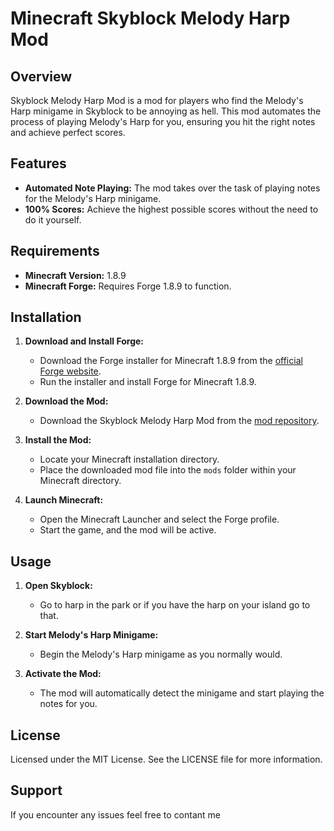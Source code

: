# Minecraft Skyblock Melody Harp Mod

## Overview
Skyblock Melody Harp Mod is a mod for players who find the Melody's Harp minigame in Skyblock to be annoying as hell. This mod automates the process of playing Melody's Harp for you, ensuring you hit the right notes and achieve perfect scores.

## Features
- **Automated Note Playing:** The mod takes over the task of playing notes for the Melody's Harp minigame.
- **100% Scores:** Achieve the highest possible scores without the need to do it yourself.

## Requirements
- **Minecraft Version:** 1.8.9
- **Minecraft Forge:** Requires Forge 1.8.9 to function.

## Installation
1. **Download and Install Forge:**
   - Download the Forge installer for Minecraft 1.8.9 from the [official Forge website](https://files.minecraftforge.net/).
   - Run the installer and install Forge for Minecraft 1.8.9.

2. **Download the Mod:**
   - Download the Skyblock Melody Harp Mod from the [mod repository](#).
   
3. **Install the Mod:**
   - Locate your Minecraft installation directory.
   - Place the downloaded mod file into the `mods` folder within your Minecraft directory.

4. **Launch Minecraft:**
   - Open the Minecraft Launcher and select the Forge profile.
   - Start the game, and the mod will be active.

## Usage
1. **Open Skyblock:**
   - Go to harp in the park or if you have the harp on your island go to that.

2. **Start Melody's Harp Minigame:**
   - Begin the Melody's Harp minigame as you normally would.

3. **Activate the Mod:**
   - The mod will automatically detect the minigame and start playing the notes for you.

## License
Licensed under the MIT License. See the LICENSE file for more information.

## Support
If you encounter any issues feel free to contant me

[Melody]: https://wiki.hypixel.net/Melody
